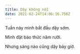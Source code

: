 ```yaml
---
title: Dậy không nỗi
date: 2021-02-24T14:06:16.756Z
---
```


Tuần này mình bắt đầu dậy sớm.

Mình đặt báo thức năm rưỡi.

Nhưng sáng nào cũng dậy bảy giờ.
